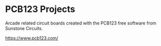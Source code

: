 # PCB123 Projects

Arcade related circuit boards created with the PCB123 free software from Sunstone Circuits.

https://www.pcb123.com/
